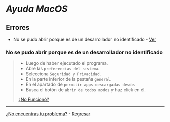 # _Ayuda MacOS_
## Errores
+ No se pudo abrir porque es de un desarrollador no identificado - [Ver](no-se-pudo-abrir-porque-es-de-un-desarrollador-no-identificado)

### **No se pudo abrir porque es de un desarrollador no identificado** 

>+ Luego de haber ejecutado el programa.
>+ Abre las `preferencias del sistema`.
>+ Selecciona `Seguridad y Privacidad`.
>+ En la parte inferior de la pestaña `general`.
>+ En el apartado de `permitir apps descargadas desde`.
>+ Busca el botón de `abrir de todos modos` y haz click en él.
>
> [¿No Funcionó?](https://github.com/shernandezz/zoom-links#mi-problema-no-fue-resuelto-por-la-ayuda)


***
[¿No encuentras tu problema?](https://github.com/shernandezz/zoom-links#mi-problema-no-está-listado) - [Regresar](https://github.com/shernandezz/zoom-links#ayuda)